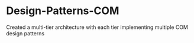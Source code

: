 # Design-Patterns-COM
Created a multi-tier architecture with each tier implementing multiple COM design patterns
